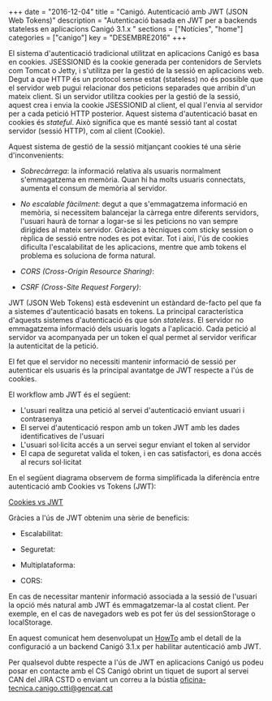 +++
date        = "2016-12-04"
title       = "Canigó. Autenticació amb JWT (JSON Web Tokens)"
description = "Autenticació basada en JWT per a backends stateless en aplicacions Canigó 3.1.x "
sections    = ["Notícies", "home"]
categories  = ["canigo"]
key         = "DESEMBRE2016"
+++

El sistema d'autenticació tradicional utilitzat en aplicacions Canigó es basa en cookies. JSESSIONID és la cookie generada per contenidors de Servlets com Tomcat o Jetty, i s'utilitza per la gestió de la sessió en aplicacions web. Degut a que HTTP és un protocol sense estat (stateless) no és possible que el servidor web pugui relacionar dos peticions separades que arribin d'un mateix client. Si un servidor utilitza cookies per la gestió de la sessió, aquest crea i envia la cookie JSESSIONID al client, el qual l'envia al servidor per a cada petició HTTP posterior. Aquest sistema d'autenticació basat en cookies és *stateful*. Això significa que es manté sessió tant al costat servidor (sessió HTTP), com al client (Cookie).

Aquest sistema de gestió de la sessió mitjançant cookies té una sèrie d'inconvenients:

* _Sobrecàrrega_: la informació relativa als usuaris normalment s'emmagatzema en memòria. Quan hi ha molts usuaris connectats, aumenta el consum de memòria al servidor.

* _No escalable fàcilment_: degut a que s'emmagatzema informació en memòria, si necessitem balancejar la càrrega entre diferents servidors, l'usuari haurà de tornar a logar-se si les peticions no van sempre dirigides al mateix servidor. Gràcies a tècniques com sticky session o rèplica de sessió entre nodes es pot evitar. Tot i així, l'ús de cookies dificulta l'escalabilitat de les aplicacions, mentre que amb tokens el problema es soluciona de forma natural.

* _CORS (Cross-Origin Resource Sharing)_: 

* _CSRF (Cross-Site Request Forgery)_: 

JWT (JSON Web Tokens) està esdevenint un estàndard de-facto pel que fa a sistemes d'autenticació basats en tokens. La principal característica d'aquests sistemes d'autenticació és que són *stateless*. El servidor no emmagatzema informació dels usuaris logats a l'aplicació. Cada petició al servidor va acompanyada per un token el qual permet al servidor verificar la autenticitat de la petició.

El fet que el servidor no necessiti mantenir informació de sessió per autenticar els usuaris és la principal avantatge de JWT respecte a l'ús de cookies.

El workflow amb JWT és el següent:

- L'usuari realitza una petició al servei d'autenticació enviant usuari i contrasenya
- El servei d'autenticació respon amb un token JWT amb les dades identificatives de l'usuari
- L'usuari sol·licita accés a un servei segur enviant el token al servidor
- El capa de seguretat valida el token, i en cas satisfactori, es dona accés al recurs sol·licitat

En el següent diagrama observem de forma simplificada la diferència entre autenticació amb Cookies vs Tokens (JWT):

[Cookies vs JWT](/related/cs/2016/12/cookie-token-auth.png)

Gràcies a l'ús de JWT obtenim una sèrie de beneficis:

* Escalabilitat:

* Seguretat:

* Multiplataforma:

* CORS:

En cas de necessitar mantenir informació associada a la sessió de l'usuari la opció més natural amb JWT és emmagatzemar-la al costat client. Per exemple, en el cas de navegadors web es pot fer ús del sessionStorage o localStorage.

En aquest comunicat hem desenvolupat un [HowTo](howtos/2016-11-Howto-Canigo-JWT/) amb el detall de la configuració a un backend Canigó 3.1.x per habilitar autenticació amb JWT.

Per qualsevol dubte respecte a l'ús de JWT en aplicacions Canigó us podeu posar en contacte amb el CS Canigó obrint un tiquet de suport al servei CAN del JIRA CSTD o enviant un correu a la bústia [oficina-tecnica.canigo.ctti@gencat.cat](mailto:oficina-tecnica.canigo.ctti@gencat.cat)
